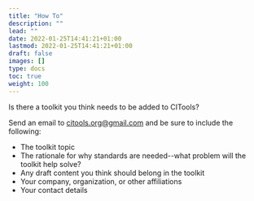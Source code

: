 ```yaml
---
title: "How To"
description: ""
lead: ""
date: 2022-01-25T14:41:21+01:00
lastmod: 2022-01-25T14:41:21+01:00
draft: false
images: []
type: docs
toc: true
weight: 100
---
```


Is there a toolkit you think needs to be added to CITools?

Send an email to citools.org@gmail.com and be sure to include the following:

* The toolkit topic
* The rationale for why standards are needed--what problem will the toolkit help solve?
* Any draft content you think should belong in the toolkit
* Your company, organization, or other affiliations
* Your contact details